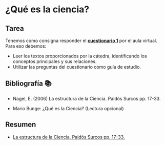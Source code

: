 # ¿Qué es la ciencia?

## Tarea
Tenemos como consigna responder el [**cuestionario 1**](cuestionario1.md) por el aula virtual. Para eso debemos: 
- Leer los textos proporcionados por la cátedra, identificando los conceptos principales y sus relaciones.
- Utilizar las preguntas del cuestionario como guía de estudio.

## Bibliografía 📚

- Nagel, E. (2006) La estructura de la Ciencia. Paidós Surcos pp. 17-33.

- Mario Bunge: ¿Qué es la Ciencia? (Lectura opcional)

## Resumen
- [La estructura de la Ciencia. Paidós Surcos pp. 17-33.](la%20estructura%20de%20la%20ciencia.md)
